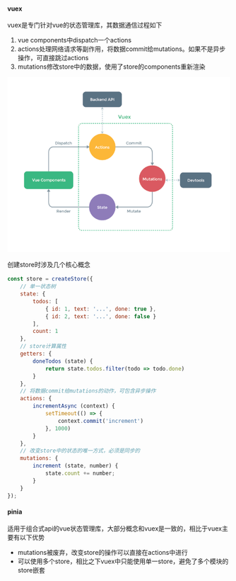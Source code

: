 #### vuex

vuex是专门针对vue的状态管理库，其数据通信过程如下

1. vue components中dispatch一个actions
2. actions处理网络请求等副作用，将数据commit给mutations。如果不是异步操作，可直接跳过actions
3. mutations修改store中的数据，使用了store的components重新渲染

![](../assets/vuex.png)

创建store时涉及几个核心概念

```js
const store = createStore({
    // 单一状态树
    state: {
        todos: [
            { id: 1, text: '...', done: true },
            { id: 2, text: '...', done: false }
        ],
        count: 1
    },
    // store计算属性
    getters: {
        doneTodos (state) {
            return state.todos.filter(todo => todo.done)
        }
    },
    // 将数据commit给mutations的动作，可包含异步操作
    actions: {
        incrementAsync (context) {
            setTimeout(() => {
                context.commit('increment')
            }, 1000)
        }
    },
    // 改变store中的状态的唯一方式，必须是同步的
    mutations: {
        increment (state, number) {
            state.count += number;
        }
    }
});
```

#### pinia

适用于组合式api的vue状态管理库，大部分概念和vuex是一致的，相比于vuex主要有以下优势

- mutations被废弃，改变store的操作可以直接在actions中进行
- 可以使用多个store，相比之下vuex中只能使用单一store，避免了多个模块的store嵌套
